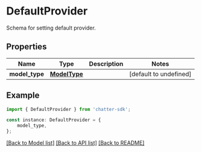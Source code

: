 # DefaultProvider

Schema for setting default provider.

## Properties

Name | Type | Description | Notes
------------ | ------------- | ------------- | -------------
**model_type** | [**ModelType**](ModelType.md) |  | [default to undefined]

## Example

```typescript
import { DefaultProvider } from 'chatter-sdk';

const instance: DefaultProvider = {
    model_type,
};
```

[[Back to Model list]](../README.md#documentation-for-models) [[Back to API list]](../README.md#documentation-for-api-endpoints) [[Back to README]](../README.md)
